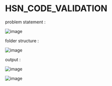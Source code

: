 # HSN_CODE_VALIDATION

problem statement :

![image](https://github.com/user-attachments/assets/58e4a1c7-3648-4b26-b8d8-735e43883a61)

folder structure : 

![image](https://github.com/user-attachments/assets/38a1d9f1-b0f3-459d-83c6-44929cd4cfad)

output :

![image](https://github.com/user-attachments/assets/e562a8b1-b35a-4e43-9eaf-deb757aea13b)

![image](https://github.com/user-attachments/assets/82f009bc-2831-4e74-912b-b49d6eb100d2)

